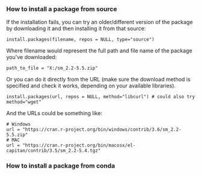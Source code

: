 
### How to install a package from source 
If the installation fails, you can try an older/different version of the package by downloading it and then installing it from that source:
```
install.packages(filename, repos = NULL, type="source")
```
Where filename would represent the full path and file name of the package you've downloaded: 
```
path_to_file = "X:/sm_2.2-5.5.zip"
```

Or you can do it directly from the URL (make sure the download method is specified and check it works, depending on your available libraries). 
```
install.packages(url, repos = NULL, method="libcurl") # could also try method="wget"
```
And the URLs could be something like:
```
# Windows
url = "https://cran.r-project.org/bin/windows/contrib/3.6/sm_2.2-5.5.zip" 
# MAC
url = "https://cran.r-project.org/bin/macosx/el-capitan/contrib/3.5/sm_2.2-5.4.tgz"
```

### How to install a package from conda
